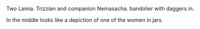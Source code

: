Two Lamia. Trizzian and companion Nemasacha. bandolier with daggers in.

In the middle looks like a depiction of one of the women in jars.